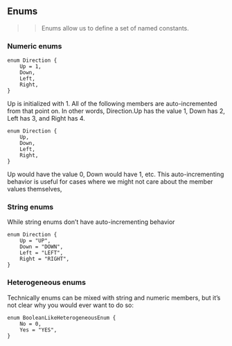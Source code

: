 ## Enums 

>>Enums allow us to define a set of named constants.

### Numeric enums
    enum Direction {
        Up = 1,
        Down,
        Left,
        Right,
    }
Up is initialized with 1. All of the following members are auto-incremented from that point on. In other words, Direction.Up has the value 1, Down has 2, Left has 3, and Right has 4.
  
    enum Direction {
        Up,
        Down,
        Left,
        Right,
    }
Up would have the value 0, Down would have 1, etc. This auto-incrementing behavior is useful for cases where we might not care about the member values themselves, 

### String enums
While string enums don’t have auto-incrementing behavior

    enum Direction {
        Up = "UP",
        Down = "DOWN",
        Left = "LEFT",
        Right = "RIGHT",
    }

### Heterogeneous enums
Technically enums can be mixed with string and numeric members, but it’s not clear why you would ever want to do so:

    enum BooleanLikeHeterogeneousEnum {
        No = 0,
        Yes = "YES",
    }
